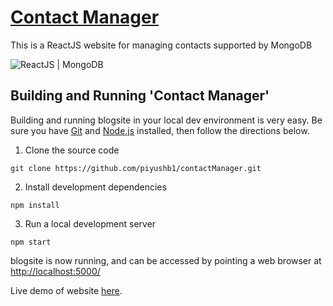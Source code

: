 # [Contact Manager](https://piyushb1.github.io/contactManager/#/)
This is a ReactJS website for managing contacts supported by MongoDB


![ReactJS | MongoDB](https://codemoto.io/wp-content/themes/cloudhost/library/images/node-express-mongo.png)

## Building and Running 'Contact Manager'

Building and running blogsite in your local dev environment is very easy. Be sure you have [Git](https://git-scm.com/downloads) and [Node.js](https://nodejs.org/) installed, then follow the directions below.


1. Clone the source code

 `git clone https://github.com/piyushb1/contactManager.git`

2. Install development dependencies

 `npm install`

3. Run a local development server

 `npm start`

blogsite is now running, and can be accessed by pointing a web browser at [http://localhost:5000/](http://localhost:5000/)

Live demo of website <a href="https://piyushb1.github.io/contactManager/#/" target="_blank">here</a>.

